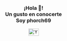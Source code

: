 <p align="center" width="300">
   <!--<img align="center" width="200" src="" /> -->
   <h3 align="center">¡Hola 👋!<br>Un gusto en conocerte<br>Soy phorch69</h3>
</p>

<p align="center">
   <!--<a href="https://www.twitch.tv/phorch69" target="blank">
    <img align="center" src="https://upload.wikimedia.org/wikipedia/commons/c/ce/Twitch_logo_2019.svg" alt="Twitch de phorch69" height="28px" width="56px" />
  </a>-->
   <a href="https://www.youtube.com/@phorch69" target="blank">
    <img align="center" src="https://upload.wikimedia.org/wikipedia/commons/0/09/YouTube_full-color_icon_%282017%29.svg" alt="Youtube de phorch69" height="23px" width="33px" />
  </a>
</p>
